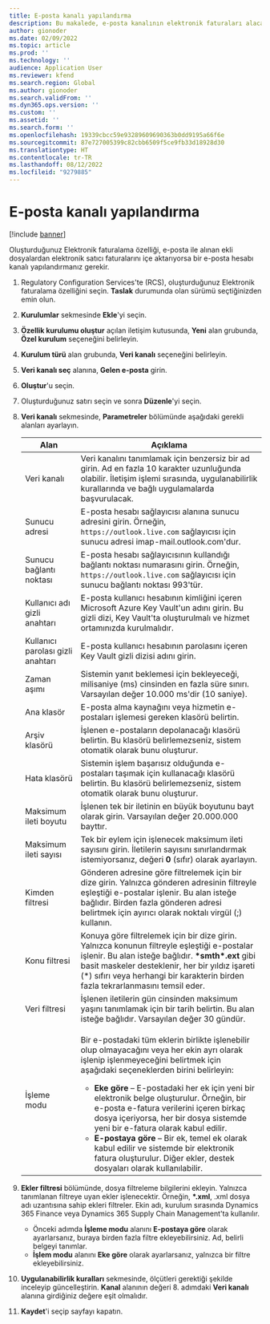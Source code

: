 ```yaml
---
title: E-posta kanalı yapılandırma
description: Bu makalede, e-posta kanalının elektronik faturaları alacak şekilde nasıl yapılandırılacağı açıklanmaktadır.
author: gionoder
ms.date: 02/09/2022
ms.topic: article
ms.prod: ''
ms.technology: ''
audience: Application User
ms.reviewer: kfend
ms.search.region: Global
ms.author: gionoder
ms.search.validFrom: ''
ms.dyn365.ops.version: ''
ms.custom: ''
ms.assetid: ''
ms.search.form: ''
ms.openlocfilehash: 19339cbcc59e93289609690363b0dd9195a66f6e
ms.sourcegitcommit: 87e727005399c82cbb6509f5ce9fb33d18928d30
ms.translationtype: HT
ms.contentlocale: tr-TR
ms.lasthandoff: 08/12/2022
ms.locfileid: "9279885"
---
```

# <a name="configure-an-email-channel"></a>E-posta kanalı yapılandırma

[!include [banner](../includes/banner.md)]

Oluşturduğunuz Elektronik faturalama özelliği, e-posta ile alınan ekli dosyalardan elektronik satıcı faturalarını içe aktarıyorsa bir e-posta hesabı kanalı yapılandırmanız gerekir.

1. Regulatory Configuration Services'te (RCS), oluşturduğunuz Elektronik faturalama özelliğini seçin. **Taslak** durumunda olan sürümü seçtiğinizden emin olun.
2. **Kurulumlar** sekmesinde **Ekle**'yi seçin.
3. **Özellik kurulumu oluştur** açılan iletişim kutusunda, **Yeni** alan grubunda, **Özel kurulum** seçeneğini belirleyin.
4. **Kurulum türü** alan grubunda, **Veri kanalı** seçeneğini belirleyin.
5. **Veri kanalı seç** alanına, **Gelen e-posta** girin.
6. **Oluştur**'u seçin.
7. Oluşturduğunuz satırı seçin ve sonra **Düzenle**'yi seçin.
8. **Veri kanalı** sekmesinde, **Parametreler** bölümünde aşağıdaki gerekli alanları ayarlayın.

    | Alan                | Açıklama |
    |----------------------|-------------|
    | Veri kanalı         | Veri kanalını tanımlamak için benzersiz bir ad girin. Ad en fazla 10 karakter uzunluğunda olabilir. İletişim işlemi sırasında, uygulanabilirlik kurallarında ve bağlı uygulamalarda başvurulacak. |
    | Sunucu adresi       | E-posta hesabı sağlayıcısı alanına sunucu adresini girin. Örneğin, `https://outlook.live.com` sağlayıcısı için sunucu adresi imap-mail.outlook.com'dur. |
    | Sunucu bağlantı noktası          | E-posta hesabı sağlayıcısının kullandığı bağlantı noktası numarasını girin. Örneğin, `https://outlook.live.com` sağlayıcısı için sunucu bağlantı noktası 993'tür. |
    | Kullanıcı adı gizli anahtarı     | E-posta kullanıcı hesabının kimliğini içeren Microsoft Azure Key Vault'un adını girin. Bu gizli dizi, Key Vault'ta oluşturulmalı ve hizmet ortamınızda kurulmalıdır. |
    | Kullanıcı parolası gizli anahtarı | E-posta kullanıcı hesabının parolasını içeren Key Vault gizli dizisi adını girin. |
    | Zaman aşımı              | Sistemin yanıt beklemesi için bekleyeceği, milisaniye (ms) cinsinden en fazla süre sınırı. Varsayılan değer 10.000 ms'dir (10 saniye). |
    | Ana klasör          | E-posta alma kaynağını veya hizmetin e-postaları işlemesi gereken klasörü belirtin. |
    | Arşiv klasörü       | İşlenen e-postaların depolanacağı klasörü belirtin. Bu klasörü belirlemezseniz, sistem otomatik olarak bunu oluşturur. |
    | Hata klasörü         | Sistemin işlem başarısız olduğunda e-postaları taşımak için kullanacağı klasörü belirtin. Bu klasörü belirlemezseniz, sistem otomatik olarak bunu oluşturur. |
    | Maksimum ileti boyutu     | İşlenen tek bir iletinin en büyük boyutunu bayt olarak girin. Varsayılan değer 20.000.000 bayttır. |
    | Maksimum ileti sayısı   | Tek bir eylem için işlenecek maksimum ileti sayısını girin. İletilerin sayısını sınırlandırmak istemiyorsanız, değeri **0** (sıfır) olarak ayarlayın. |
    | Kimden filtresi          | Gönderen adresine göre filtrelemek için bir dize girin. Yalnızca gönderen adresinin filtreyle eşleştiği e-postalar işlenir. Bu alan isteğe bağlıdır. Birden fazla gönderen adresi belirtmek için ayırıcı olarak noktalı virgül (;) kullanın. |
    | Konu filtresi       | Konuya göre filtrelemek için bir dize girin. Yalnızca konunun filtreyle eşleştiği e-postalar işlenir. Bu alan isteğe bağlıdır. **\*smth\*.ext** gibi basit maskeler desteklenir, her bir yıldız işareti (\*) sıfırı veya herhangi bir karakterin birden fazla tekrarlanmasını temsil eder. |
    | Veri filtresi          | İşlenen iletilerin gün cinsinden maksimum yaşını tanımlamak için bir tarih belirtin. Bu alan isteğe bağlıdır. Varsayılan değer 30 gündür. |
    | İşleme modu      | <p>Bir e-postadaki tüm eklerin birlikte işlenebilir olup olmayacağını veya her ekin ayrı olarak işlenip işlenmeyeceğini belirtmek için aşağıdaki seçeneklerden birini belirleyin:</p><ul><li><b>Eke göre</b> – E-postadaki her ek için yeni bir elektronik belge oluşturulur. Örneğin, bir e-posta e-fatura verilerini içeren birkaç dosya içeriyorsa, her bir dosya sistemde yeni bir e-fatura olarak kabul edilir.</li><li><b>E-postaya göre</b> – Bir ek, temel ek olarak kabul edilir ve sistemde bir elektronik fatura oluşturulur. Diğer ekler, destek dosyaları olarak kullanılabilir.</li></ul> |

9. **Ekler filtresi** bölümünde, dosya filtreleme bilgilerini ekleyin. Yalnızca tanımlanan filtreye uyan ekler işlenecektir. Örneğin, **\*.xml**, .xml dosya adı uzantısına sahip ekleri filtreler. Ekin adı, kurulum sırasında Dynamics 365 Finance veya Dynamics 365 Supply Chain Management'ta kullanılır.

    - Önceki adımda **İşleme modu** alanını **E-postaya göre** olarak ayarlarsanız, buraya birden fazla filtre ekleyebilirsiniz. Ad, belirli belgeyi tanımlar.
    - **İşlem modu** alanını **Eke göre** olarak ayarlarsanız, yalnızca bir filtre ekleyebilirsiniz.

10. **Uygulanabilirlik kuralları** sekmesinde, ölçütleri gerektiği şekilde inceleyip güncelleştirin. **Kanal** alanının değeri 8. adımdaki **Veri kanalı** alanına girdiğiniz değere eşit olmalıdır.
11. **Kaydet**'i seçip sayfayı kapatın.
